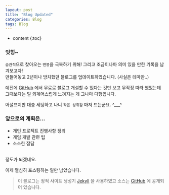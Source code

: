 ```yaml
---
layout: post
title: "Blog Updated"
categories: Blog
tags: Blog
---
```


* content
{:toc}

### 잇힝~

`습관적`으로 찾아오는 `멘붕`을 극복하기 위해! 그리고 조금이나마 의미 있을 만한 기록을 남겨보고자!  
만들어놓고 2년이나 방치했던 블로그를 업데이트하였습니다. (사실은 테마만..)




예전에 [GitHub][GitHub] 에서 무료로 블로그 개설할 수 있다는 것만 보고 무작정 따라 했었는데  
그때보다는 덜 외계어스럽게 느껴지는 게 그나마 다행입니다.

어설프지만 대충 세팅하고 나니 `작은 성취감` 마저 드는군요. ^___^


### 앞으로의 계획은...
* 개인 프로젝트 진행사항 정리
* 게임 개발 관련 팁
* 소소한 잡담  

<br>
정도가 되겠네요.

이제 열심히 포스팅하는 일만 남았습니다.

> 이 블로그는 정적 사이트 생성기 [Jekyll][Jekyll] 을 사용하였고 소스는 [GitHub][GitHub] 에 공개되어 있습니다.

[Jekyll]: https://jekyllrb-ko.github.io/
[GitHub]: https://github.com/faith20/faith20.github.io
